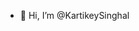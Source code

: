 - 👋 Hi, I’m @KartikeySinghal

<!---
KartikeySinghal/KartikeySinghal is a ✨ special ✨ repository because its `README.md` (this file) appears on your GitHub profile.
You can click the Preview link to take a look at your changes.
--->
